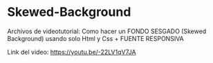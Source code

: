 # Skewed-Background
Archivos de videotutorial: Como hacer un FONDO SESGADO (Skewed Background) usando solo Html y Css + FUENTE RESPONSIVA

Link del video: https://youtu.be/-22LV1qV7JA
